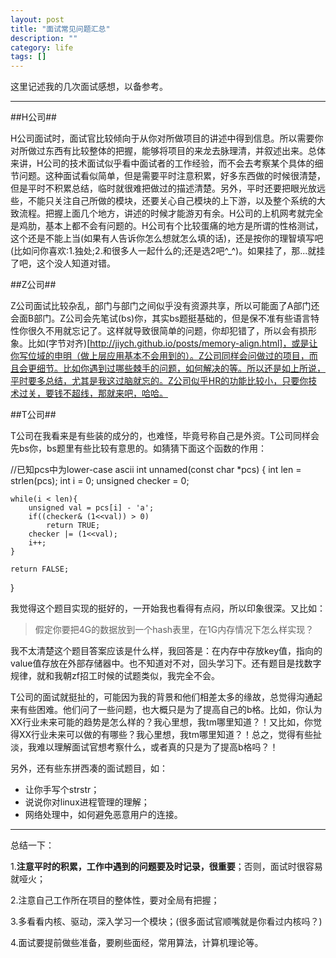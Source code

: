 ```yaml
---
layout: post 
title: "面试常见问题汇总"
description: ""
category: life 
tags: []
---
```


这里记述我的几次面试感想，以备参考。

----------------------------

##H公司##

H公司面试时，面试官比较倾向于从你对所做项目的讲述中得到信息。所以需要你对所做过东西有比较整体的把握，能够将项目的来龙去脉理清，并叙述出来。总体来讲，H公司的技术面试似乎看中面试者的工作经验，而不会去考察某个具体的细节问题。这种面试看似简单，但是需要平时注意积累，好多东西做的时候很清楚，但是平时不积累总结，临时就很难把做过的描述清楚。另外，平时还要把眼光放远些，不能只关注自己所做的模块，还要关心自己模块的上下游，以及整个系统的大致流程。把握上面几个地方，讲述的时候才能游刃有余。H公司的上机网考就完全是鸡肋，基本上都不会有问题的。H公司有个比较蛋痛的地方是所谓的性格测试，这个还是不能上当(如果有人告诉你怎么想就怎么填的话)，还是按你的理智填写吧(比如问你喜欢:1.独处;2.和很多人一起什么的;还是选2吧^_^)。如果挂了，那...就挂了吧，这个没人知道对错。


##Z公司##

Z公司面试比较杂乱，部门与部门之间似乎没有资源共享，所以可能面了A部门还会面B部门。Z公司会先笔试(bs)你，其实bs题挺基础的，但是保不准有些语言特性你很久不用就忘记了。这样就导致很简单的问题，你却犯错了，所以会有损形象。比如(字节对齐)[http://jiych.github.io/posts/memory-align.html]，或是让你写位域的申明（做上层应用基本不会用到的）。Z公司同样会问做过的项目，而且会更细节。比如你遇到过哪些棘手的问题，如何解决的等。所以还是如上所说，平时要多总结，尤其是我这过脑就忘的。Z公司似乎HR的功能比较小，只要你技术过关，要钱不超线，那就来吧，哈哈。

##T公司##

T公司在我看来是有些装的成分的，也难怪，毕竟号称自己是外资。T公司同样会先bs你，bs题里有些比较有意思的。如猜猜下面这个函数的作用：


  //已知pcs中为lower-case ascii
  int unnamed(const char *pcs)
  {
  	int len = strlen(pcs);
  	int i = 0;
  	unsigned checker = 0;
  
  	while(i < len){
  		unsigned val = pcs[i] - 'a';
  		if((checker& (1<<val)) > 0)
  			return TRUE;
  		checker |= (1<<val);
  		i++;
  	}
  
  	return FALSE;
  }


我觉得这个题目实现的挺好的，一开始我也看得有点闷，所以印象很深。又比如：

> 假定你要把4G的数据放到一个hash表里，在1G内存情况下怎么样实现？

我不太清楚这个题目答案应该是什么样，我回答是：在内存中存放key值，指向的value值存放在外部存储器中。也不知道对不对，回头学习下。还有题目是找数字规律，就和我朝zf招工时候的试题类似，我完全不会。

T公司的面试就挺扯的，可能因为我的背景和他们相差太多的缘故，总觉得沟通起来有些困难。他们问了一些问题，也大概只是为了提高自己的b格。比如，你认为XX行业未来可能的趋势是怎么样的？我心里想，我tm哪里知道？！又比如，你觉得XX行业未来可以做的有哪些？我心里想，我tm哪里知道？！总之，觉得有些扯淡，我难以理解面试官想考察什么，或者真的只是为了提高b格吗？！

另外，还有些东拼西凑的面试题目，如：

- 让你手写个strstr；
- 说说你对linux进程管理的理解；
- 网络处理中，如何避免恶意用户的连接。

------------------------------

总结一下：

1.<b>注意平时的积累，工作中遇到的问题要及时记录，很重要</b>；否则，面试时很容易就哑火；

2.注意自己工作所在项目的整体性，要对全局有把握；

3.多看看内核、驱动，深入学习一个模块；(很多面试官顺嘴就是你看过内核吗？)

4.面试要提前做些准备，要刷些面经，常用算法，计算机理论等。

